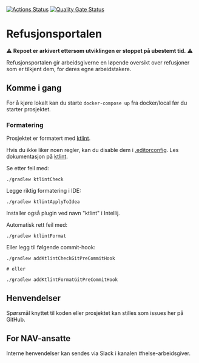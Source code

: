 [![Actions Status](https://github.com/navikt/helse-spion/workflows/Bygg%20og%20deploy/badge.svg)](https://github.com/navikt/helse-spion/actions)
[![Quality Gate Status](https://sonarcloud.io/api/project_badges/measure?project=navikt_helse-spion&metric=alert_status)](https://sonarcloud.io/summary/new_code?id=navikt_helse-spion)
# Refusjonsportalen 

:warning: **Repoet er arkivert ettersom utviklingen er stoppet på ubestemt tid.** :warning:

Refusjonsportalen gir arbeidsgiverne en løpende oversikt over refusjoner som er tilkjent dem, for deres egne arbeidstakere.

## Komme i gang

For å kjøre lokalt kan du starte  `docker-compose up` fra docker/local før du starter prosjektet. 

### Formatering

Prosjektet er formatert med [ktlint](https://github.com/pinterest/ktlint).

Hvis du ikke liker noen regler, kan du disable dem i [.editorconfig](.editorconfig). Les dokumentasjon på [ktlint](https://github.com/pinterest/ktlint).

Se etter feil med:

```
./gradlew ktlintCheck
```

Legge riktig formatering i IDE:
```
./gradlew ktlintApplyToIdea
```

Installer også plugin ved navn "ktlint" i Intellij.

Automatisk rett feil med:
```
./gradlew ktlintFormat
```

Eller legg til følgende commit-hook:
```
./gradlew addKtlintCheckGitPreCommitHook

# eller

./gradlew addKtlintFormatGitPreCommitHook
```


## Henvendelser

Spørsmål knyttet til koden eller prosjektet kan stilles som issues her på GitHub.

## For NAV-ansatte

Interne henvendelser kan sendes via Slack i kanalen #helse-arbeidsgiver.

